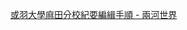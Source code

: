 [或羽󠄀大學麻󠄁田分󠄁校󠄁紀要󠄁編󠄁緝手順 - 兩河世界](https://scrapbox.io/yuraru/%E6%88%96%E7%BE%BD%E5%A4%A7%E5%AD%B8%E9%BA%BB%E7%94%B0%E5%88%86%E6%A0%A1%E7%B4%80%E8%A6%81%E7%B7%A8%E7%B7%9D%E6%89%8B%E9%A0%86)
